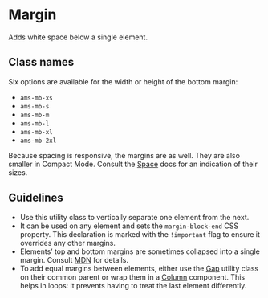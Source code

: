 <!-- @license CC0-1.0 -->

# Margin

Adds white space below a single element.

## Class names

Six options are available for the width or height of the bottom margin:

- `ams-mb-xs`
- `ams-mb-s`
- `ams-mb-m`
- `ams-mb-l`
- `ams-mb-xl`
- `ams-mb-2xl`

Because spacing is responsive, the margins are as well.
They are also smaller in Compact Mode.
Consult the [Space](/docs/brand-design-tokens-space--docs) docs for an indication of their sizes.

## Guidelines

- Use this utility class to vertically separate one element from the next.
- It can be used on any element and sets the `margin-block-end` CSS property. This declaration is marked with the `!important` flag to ensure it overrides any other margins.
- Elements’ top and bottom margins are sometimes collapsed into a single margin. Consult [MDN](https://developer.mozilla.org/en-US/docs/Web/CSS/CSS_box_model/Mastering_margin_collapsing) for details.
- To add equal margins between elements, either use the [Gap](/docs/utilities-css-gap--docs) utility class on their common parent or wrap them in a [Column](/docs/components-layout-column--docs) component.
  This helps in loops: it prevents having to treat the last element differently.
